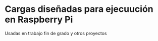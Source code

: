 # Cargas diseñadas para ejecuución en Raspberry Pi
Usadas en trabajo fin de grado y otros proyectos
